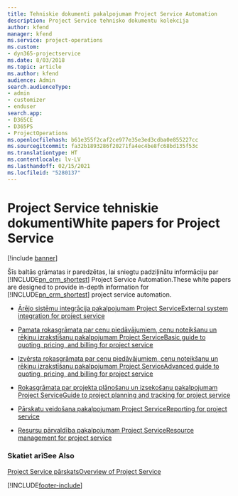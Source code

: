 ```yaml
---
title: Tehniskie dokumenti pakalpojumam Project Service Automation
description: Project Service tehnisko dokumentu kolekcija
author: kfend
manager: kfend
ms.service: project-operations
ms.custom:
- dyn365-projectservice
ms.date: 8/03/2018
ms.topic: article
ms.author: kfend
audience: Admin
search.audienceType:
- admin
- customizer
- enduser
search.app:
- D365CE
- D365PS
- ProjectOperations
ms.openlocfilehash: b61e355f2caf2ce977e35e3ed3cdba0e855227cc
ms.sourcegitcommit: fa32b1893286f20271fa4ec4be8fc68bd135f53c
ms.translationtype: HT
ms.contentlocale: lv-LV
ms.lasthandoff: 02/15/2021
ms.locfileid: "5280137"
---
```

# <a name="white-papers-for-project-service"></a><span data-ttu-id="2866a-103">Project Service tehniskie dokumenti</span><span class="sxs-lookup"><span data-stu-id="2866a-103">White papers for Project Service</span></span>

[!include [banner](../includes/psa-now-project-operations.md)]

<span data-ttu-id="2866a-104">Šīs baltās grāmatas ir paredzētas, lai sniegtu padziļinātu informāciju par [!INCLUDE[pn_crm_shortest](../includes/pn-crm-shortest.md)] Project Service Automation.</span><span class="sxs-lookup"><span data-stu-id="2866a-104">These white papers are designed to provide in-depth information for [!INCLUDE[pn_crm_shortest](../includes/pn-crm-shortest.md)] project service automation.</span></span>

-   [<span data-ttu-id="2866a-105">Ārējo sistēmu integrācija pakalpojumam Project Service</span><span class="sxs-lookup"><span data-stu-id="2866a-105">External system integration for project service</span></span>](https://go.microsoft.com/fwlink/?LinkId=825445)

-   [<span data-ttu-id="2866a-106">Pamata rokasgrāmata par cenu piedāvājumiem, cenu noteikšanu un rēķinu izrakstīšanu pakalpojumam Project Service</span><span class="sxs-lookup"><span data-stu-id="2866a-106">Basic guide to quoting, pricing, and billing for project service</span></span>](https://go.microsoft.com/fwlink/?LinkId=825241)

-   [<span data-ttu-id="2866a-107">Izvērsta rokasgrāmata par cenu piedāvājumiem, cenu noteikšanu un rēķinu izrakstīšanu pakalpojumam Project Service</span><span class="sxs-lookup"><span data-stu-id="2866a-107">Advanced guide to quoting, pricing, and billing for project service</span></span>](https://go.microsoft.com/fwlink/?LinkId=825242)

-   [<span data-ttu-id="2866a-108">Rokasgrāmata par projekta plānošanu un izsekošanu pakalpojumam Project Service</span><span class="sxs-lookup"><span data-stu-id="2866a-108">Guide to project planning and tracking for project service</span></span>](https://go.microsoft.com/fwlink/?LinkId=825243)

-   [<span data-ttu-id="2866a-109">Pārskatu veidošana pakalpojumam Project Service</span><span class="sxs-lookup"><span data-stu-id="2866a-109">Reporting for project service</span></span>](https://go.microsoft.com/fwlink/?LinkId=825446)

-   [<span data-ttu-id="2866a-110">Resursu pārvaldība pakalpojumam Project Service</span><span class="sxs-lookup"><span data-stu-id="2866a-110">Resource management for project service</span></span>](https://go.microsoft.com/fwlink/?LinkId=825244)

### <a name="see-also"></a><span data-ttu-id="2866a-111">Skatiet arī</span><span class="sxs-lookup"><span data-stu-id="2866a-111">See Also</span></span>
 [<span data-ttu-id="2866a-112">Project Service pārskats</span><span class="sxs-lookup"><span data-stu-id="2866a-112">Overview of Project Service</span></span>](../psa/overview.md)


[!INCLUDE[footer-include](../includes/footer-banner.md)]